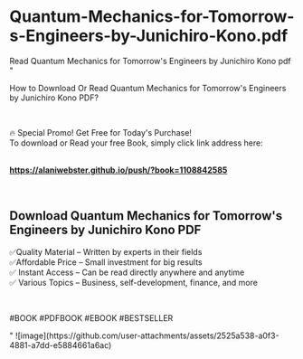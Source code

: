 # Quantum-Mechanics-for-Tomorrow-s-Engineers-by-Junichiro-Kono.pdf
Read Quantum Mechanics for Tomorrow's Engineers by Junichiro Kono pdf
"<p>How to Download Or Read Quantum Mechanics for Tomorrow's Engineers by Junichiro Kono PDF?</p>
<p>&nbsp;</p>
<p>&#128293;  Special Promo! Get Free for Today's Purchase!<br />To download or Read your free Book, simply click link address here:&nbsp;<br />&nbsp;</p>
<p><a href=""https://alaniwebster.github.io/push/?book=1108842585""><strong>https://alaniwebster.github.io/push/?book=1108842585</strong></a></p>
<p>&nbsp;</p>
<h2>Download Quantum Mechanics for Tomorrow's Engineers by Junichiro Kono PDF</h2>
<p>&#x2705;Quality Material &ndash; Written by experts in their fields<br />&#x2705;Affordable Price &ndash; Small investment for big results<br />&#x2705; Instant Access &ndash; Can be read directly anywhere and anytime<br />&#x2705; Various Topics &ndash; Business, self-development, finance, and more</p>
<p>&nbsp;</p>
<p>#BOOK #PDFBOOK #EBOOK #BESTSELLER</p>
"
![image](https://github.com/user-attachments/assets/2525a538-a0f3-4881-a7dd-e5884661a6ac)
